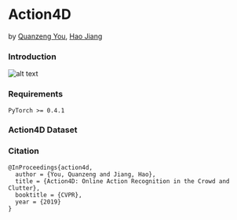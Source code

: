 # Action4D

by [Quanzeng You](http://cs.rochester.edu/u/qyou/), [Hao Jiang](hao-jiang.net)

### Introduction
![alt text](http://cs.rochester.edu/u/yfeng23/eccv18/framework.png "Framework")

### Requirements
```
PyTorch >= 0.4.1
```
### Action4D Dataset

### Citation

    @InProceedings{action4d,
      author = {You, Quanzeng and Jiang, Hao},
      title = {Action4D: Online Action Recognition in the Crowd and Clutter},
      booktitle = {CVPR},
      year = {2019}
    }
